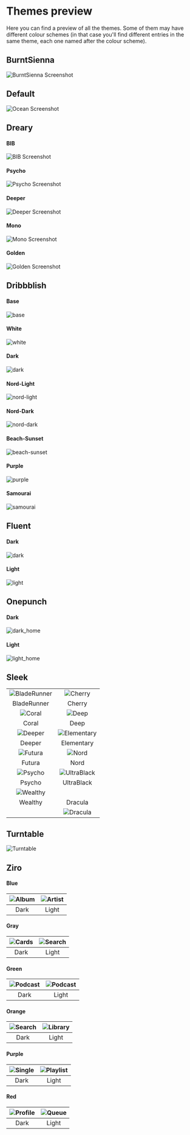 # Themes preview

Here you can find a preview of all the themes. Some of them may have different colour schemes (in that case you'll find different entries in the same theme, each one named after the colour scheme).

## BurntSienna

![BurntSienna Screenshot](BurntSienna/screenshot.png)

## Default

![Ocean Screenshot](Default/ocean.png)

## Dreary

#### BIB
![BIB Screenshot](Dreary/bib.png)

#### Psycho
![Psycho Screenshot](Dreary/psycho.png)

#### Deeper
![Deeper Screenshot](Dreary/deeper.png)

#### Mono
![Mono Screenshot](Dreary/mono.png)

#### Golden
![Golden Screenshot](Dreary/golden.png)

## Dribbblish

#### Base

![base](Dribbblish/base.png)

#### White

![white](Dribbblish/white.png)

#### Dark

![dark](Dribbblish/dark.png)

#### Nord-Light

![nord-light](Dribbblish/nord-light.png)

#### Nord-Dark

![nord-dark](Dribbblish/nord-dark.png)

#### Beach-Sunset

![beach-sunset](Dribbblish/beach-sunset.png)

#### Purple

![purple](Dribbblish/purple.png)

#### Samourai

![samourai](Dribbblish/samourai.png)

## Fluent

#### Dark

![dark](Fluent/screenshots/dark-1.png)

#### Light

![light](Fluent/screenshots/light-1.png)

## Onepunch

#### Dark

![dark_home](Onepunch/screenshots/dark_home.png)

#### Light

![light_home](Onepunch/screenshots/light_home.png)

## Sleek

| | |
|:-:|:-:|
| ![BladeRunner](Sleek/bladerunner.png) | ![Cherry](Sleek/cherry.png) |
| BladeRunner | Cherry |
| ![Coral](Sleek/coral.png) | ![Deep](Sleek/deep.png) |
| Coral | Deep |
| ![Deeper](Sleek/deeper.png) | ![Elementary](Sleek/elementary.png) |
| Deeper | Elementary |
| ![Futura](Sleek/futura.png) | ![Nord](Sleek/nord.png) |
| Futura | Nord |
| ![Psycho](Sleek/psycho.png) | ![UltraBlack](Sleek/ultrablack.png) |
| Psycho | UltraBlack |
| ![Wealthy](Sleek/wealthy.png) | |
| Wealthy | Dracula |
| |![Dracula](Sleek/dracula.png) |

## Turntable

![Turntable](Turntable/screenshots/fad.png)

## Ziro

#### Blue
| ![Album](https://raw.githubusercontent.com/schnensch0/ziro/main/preview/album-blue-dark.png) | ![Artist](https://raw.githubusercontent.com/schnensch0/ziro/main/preview/artist-blue-light.png) |
| :-: | :-: |
| Dark | Light |

#### Gray
| ![Cards](https://raw.githubusercontent.com/schnensch0/ziro/main/preview/cards-gray-dark.png) | ![Search](https://raw.githubusercontent.com/schnensch0/ziro/main/preview/search-gray-light.png) |
| :-: | :-: |
| Dark | Light |

#### Green
| ![Podcast](https://raw.githubusercontent.com/schnensch0/ziro/main/preview/podcast-green-dark.png) | ![Podcast](https://raw.githubusercontent.com/schnensch0/ziro/main/preview/podcast-green-light.png) |
| :-: | :-: |
| Dark | Light |

#### Orange
| ![Search](https://raw.githubusercontent.com/schnensch0/ziro/main/preview/search-orange-dark.png) | ![Library](https://raw.githubusercontent.com/schnensch0/ziro/main/preview/library-orange-light.png) |
| :-: | :-: |
| Dark | Light |

#### Purple
| ![Single](https://raw.githubusercontent.com/schnensch0/ziro/main/preview/single-purple-dark.png) | ![Playlist](https://raw.githubusercontent.com/schnensch0/ziro/main/preview/playlist-purple-light.png) |
| :-: | :-: |
| Dark | Light |

#### Red
| ![Profile](https://raw.githubusercontent.com/schnensch0/ziro/main/preview/profile-red-dark.png) | ![Queue](https://raw.githubusercontent.com/schnensch0/ziro/main/preview/queue-red-light.png) |
| :-: | :-: |
| Dark | Light |
